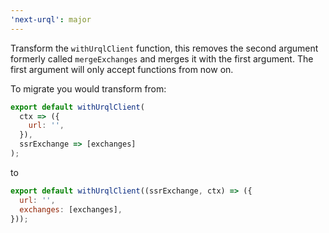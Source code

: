 ```yaml
---
'next-urql': major
---
```


Transform the `withUrqlClient` function, this removes the second argument formerly called `mergeExchanges` and merges it with the first argument.
The first argument will only accept functions from now on.

To migrate you would transform from:

```js
export default withUrqlClient(
  ctx => ({
    url: '',
  }),
  ssrExchange => [exchanges]
);
```

to

```js
export default withUrqlClient((ssrExchange, ctx) => ({
  url: '',
  exchanges: [exchanges],
}));
```
